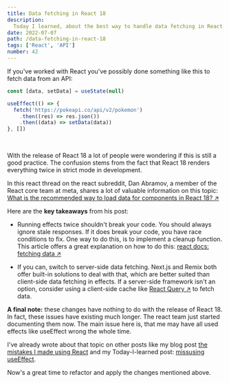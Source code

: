 ```yaml
---
title: Data fetching in React 18
description:
  Today I learned, about the best way to handle data fetching in React 18.
date: 2022-07-07
path: /data-fetching-in-react-18
tags: ['React', 'API']
number: 42
---
```


If you've worked with React you've possibly done something like this to fetch
data from an API:

```js
const [data, setData] = useState(null)

useEffect(() => {
  fetch('https://pokeapi.co/api/v2/pokemon')
    .then((res) => res.json())
    .then((data) => setData(data))
}, [])
```

<br/>

With the release of React 18 a lot of people were wondering if this is still a
good practice. The confusion stems from the fact that React 18 renders
everything twice in strict mode in development.

In this react thread on the react subreddit, Dan Abramov, a member of the React
core team at meta, shares a lot of valuable information on this topic: <a href="https://www.reddit.com/r/reactjs/comments/vi6q6f/what_is_the_recommended_way_to_load_data_for/" target="_blank">What is the recommended way to load data for components in React 18? &#8599;</a>

Here are the **key takeaways** from his post:

- Running effects twice shouldn't break your code. You should always ignore
  stale responses. If it does break your code, you have race conditions to fix.
  One way to do this, is to implement a cleanup function. This article offers a
  great explanation on how to do this: <a href="https://beta.reactjs.org/learn/synchronizing-with-effects#fetching-data" targer="_blank">react docs: fetching data &#8599;</a>

* If you can, switch to server-side data fetching. Next.js and Remix both offer
  built-in solutions to deal with that, which are better suited than client-side
  data fetching in effects. If a server-side framework isn't an option, consider
  using a client-side cache like <a href="https://react-query.tanstack.com/" target="_blank">React Query &#8599;</a> to fetch data.

**A final note:** these changes have nothing to do with the release of React 18.
In fact, these issues have existing much longer. The react team just started
documenting them now. The main issue here is, that me may have all used effects
like useEffect wrong the whole time.

I've already wrote about that topic on other posts like my blog post [the mistakes I made using React](/blog/the-mistakes-i-made-using-react/) and my Today-I-learned post:
[missusing useEffect](/today-i-learned/missusing-use-effect/).

Now's a great time to refactor and apply the changes mentioned above.
